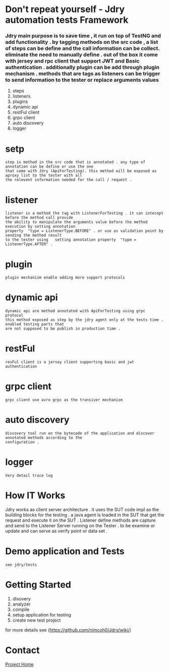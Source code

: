 # Don't repeat yourself - Jdry automation tests Framework
		 



### Jdry main purpose is to save time  , it run on top of TestNG and add functionality . by tagging methods on the src code , a list of steps can be define and the call information can be collect. eliminate the need to manually define . out of the box it come with jersey and rpc client that support JWT and Basic authentication . additionally plugin can be add through plugin mechanism . methods that are tags as listeners can be trigger to send information to the tester or replace arguments values 


1.	 steps 
2.	 listeners 
3.	 plugins
4.	 dynamic api 
5.	 restFul client
6.	 grpc client
7.	 auto discovery
8.	 logger

# setp
	step is method in the src code that is annotated . any type of annotation can be define or use the one
	that come with Jdry (ApiForTesting). this method will be exposed as aproxy list to the tester with all
	the relevent information needed for the call / request .
# listener
	listener is a method the tag with ListenerForTesting . it can intecept before the method call provide
	the ability to manipulate the arguments value before the method execution by setting annotation 
	property  "type = ListenerType.BEFORE" . or use as validation point by sending the method result
	to the tester using   setting annotation property  "type = ListenerType.AFTER" .
# plugin
	plugin mechanism enable adding more support protocols 
# dynamic api
	dynamic api are method annotated with ApiForTesting using grpc protocol
	this method exposed as step by the jdry agent only at the tests time . enabled testing parts that
	are not supposed to be publish in production time .  	  
# restFul
	resFul client is a jersey client supporting basic and jwt authentication
# grpc client 
	grpc client use avro grpc as the transiver mechanism
# auto discovery
	discovery tool run on the bytecode of the application and discover annotated methods according to the 
	configuration .
# logger
	Very detail trace log 

# How IT Works
Jdry works as client server architecture . it uses the SUT code impl as the building blocks for the testing . a java agent is loaded in the SUT that get the request and execute it on the SUT  .  Listener define methods are capture and send to the Listener Server running on the Tester . to be examine or update and can serve as verify point or data set .  

# Demo application and Tests
	see jdry/tests

# Getting Started

1. disovery
2. analyzer
3. compile
4. setup application for testing
5. create new test project	

for more details see (https://github.com/nimcoh0/Jdry/wiki/)


# Contact
[Project Home](https://softauto.org)
